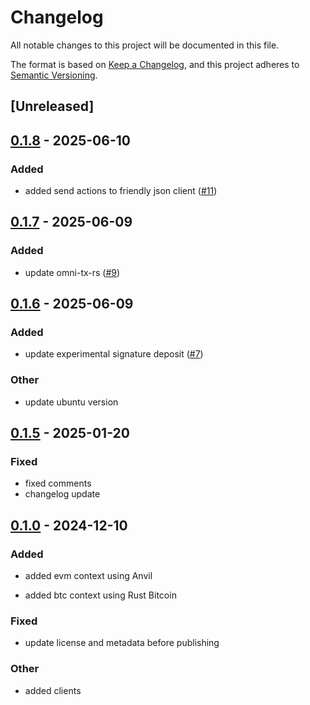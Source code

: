 # Changelog

All notable changes to this project will be documented in this file.

The format is based on [Keep a Changelog](https://keepachangelog.com/en/1.0.0/),
and this project adheres to [Semantic Versioning](https://semver.org/spec/v2.0.0.html).

## [Unreleased]

## [0.1.8](https://github.com/Omni-rs/omni-box/compare/v0.1.7...v0.1.8) - 2025-06-10

### Added

- added send actions to friendly json client ([#11](https://github.com/Omni-rs/omni-box/pull/11))

## [0.1.7](https://github.com/Omni-rs/omni-box/compare/v0.1.6...v0.1.7) - 2025-06-09

### Added

- update omni-tx-rs ([#9](https://github.com/Omni-rs/omni-box/pull/9))

## [0.1.6](https://github.com/Omni-rs/omni-box/compare/v0.1.5...v0.1.6) - 2025-06-09

### Added

- update experimental signature deposit ([#7](https://github.com/Omni-rs/omni-box/pull/7))

### Other

- update ubuntu version

## [0.1.5](https://github.com/Omni-rs/omni-box/compare/v0.1.4...v0.1.5) - 2025-01-20

### Fixed

- fixed comments
- changelog update

## [0.1.0](https://github.com/Omni-rs/omni-box/releases/tag/v0.1.0) - 2024-12-10

### Added

- added evm context using Anvil

- added btc context using Rust Bitcoin 

### Fixed

- update license and metadata before publishing

### Other

- added clients
